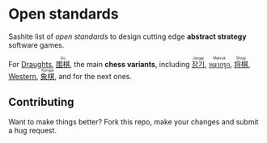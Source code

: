 # Open standards

Sashite list of _open standards_ to design cutting edge **abstract strategy** software games.

For [Draughts](//en.wikipedia.org/wiki/Draughts), [<ruby lang="zh">围棋<rt lang="en">Go</rt></ruby>](//en.wikipedia.org/wiki/Go_(game)), the main **chess variants**, including [<ruby lang="ko">장기<rt lang="en">Janggi</rt></ruby>](//en.wikipedia.org/wiki/Janggi), [<ruby lang="th">หมากรุก<rt lang="en">Makruk</rt></ruby>](//en.wikipedia.org/wiki/Makruk), [<ruby lang="ja">将棋<rt lang="en">Shogi</rt></ruby>](//en.wikipedia.org/wiki/Shogi), [Western](//en.wikipedia.org/wiki/Chess), [<ruby lang="zh">象棋<rt lang="en">Xiangqi</rt></ruby>](//en.wikipedia.org/wiki/Xiangqi), and for the next ones.

## Contributing

Want to make things better? Fork this repo, make your changes and submit a hug request.
